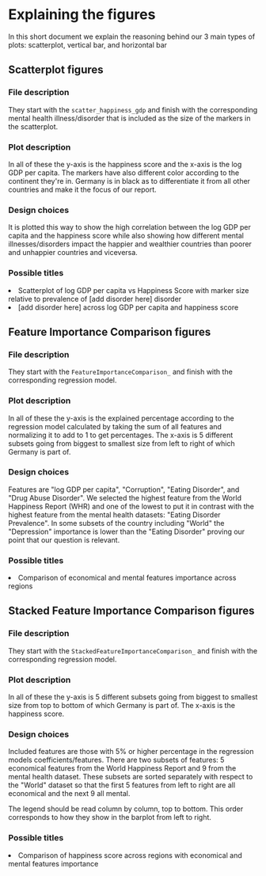 # Explaining the figures
In this short document we explain the reasoning behind our 3 main types of plots: scatterplot, vertical bar, and horizontal bar


## Scatterplot figures
### File description
They start with the `scatter_happiness_gdp` and finish with the corresponding mental health illness/disorder that is included as the size of the markers in the scatterplot. 

### Plot description
In all of these the y-axis is the happiness score and the x-axis is the log GDP per capita. The markers have also different color according to the continent they're in. Germany is in black as to differentiate it from all other countries and make it the focus of our report.

### Design choices
It is plotted this way to show the high correlation between the log GDP per capita and the happiness score while also showing how different mental illnesses/disorders impact the happier and wealthier countries than poorer and unhappier countries and viceversa.

### Possible titles
<li>Scatterplot of log GDP per capita vs Happiness Score with marker size relative to prevalence of [add disorder here] disorder</li>
<li>[add disorder here] across log GDP per capita and happiness score</li>



## Feature Importance Comparison figures
### File description
They start with the `FeatureImportanceComparison_` and finish with the corresponding regression model. 

### Plot description
In all of these the y-axis is the explained percentage according to the regression model calculated by taking the sum of all features and normalizing it to add to 1 to get percentages. The x-axis is 5 different subsets going from biggest to smallest size from left to right of which Germany is part of. 

### Design choices
Features are "log GDP per capita", "Corruption", "Eating Disorder", and "Drug Abuse Disorder". We selected the highest feature from the World Happiness Report (WHR) and one of the lowest to put it in contrast with the highest feature from the mental health datasets: "Eating Disorder Prevalence". In some subsets of the country including "World" the "Depression" importance is lower than the "Eating Disorder" proving our point that our question is relevant.

### Possible titles
<li>Comparison of economical and mental features importance across regions</li>



## Stacked Feature Importance Comparison figures
### File description
They start with the `StackedFeatureImportanceComparison_` and finish with the corresponding regression model. 

### Plot description
In all of these the y-axis is 5 different subsets going from biggest to smallest size from top to bottom of which Germany is part of. The x-axis is the happiness score.

### Design choices
Included features are those with 5% or higher percentage in the regression models coefficients/features. There are two subsets of features: 5 economical features from the World Happiness Report and 9 from the mental health dataset. 
These subsets are sorted separately with respect to the "World" dataset so that the first 5 features from left to right are all economical and the next 9 all mental.

The legend should be read column by column, top to bottom. This order corresponds to how they show in the barplot from left to right.


### Possible titles
<li>Comparison of happiness score across regions with economical and mental features importance</li>